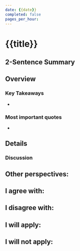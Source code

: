 ```yaml
---
date: {{date}}
completed: false
pages_per_hour: 
---
```


# {{title}}

## 2-Sentence Summary



## Overview

### Key Takeaways

- 

### Most important quotes

- 

## Details

### Discussion

Other perspectives:
- 

I agree with:
- 

I disagree with:
- 

I will apply:
- 

I will not apply:
- 

